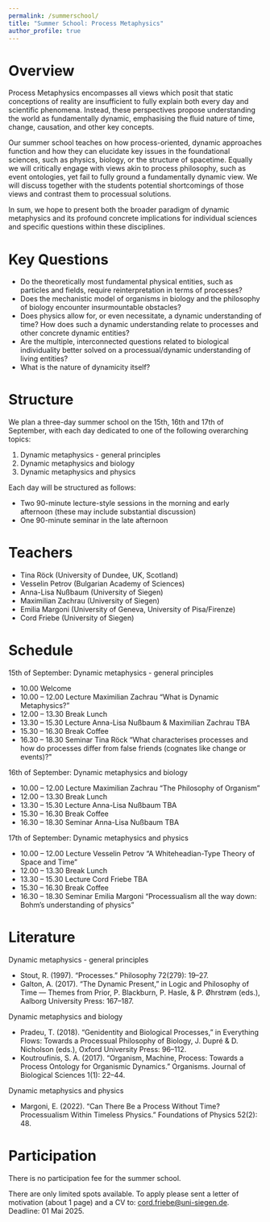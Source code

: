 ```yaml
---
permalink: /summerschool/
title: "Summer School: Process Metaphysics"
author_profile: true
---
```


Overview
======
Process Metaphysics encompasses all views which posit that static conceptions of reality are insufficient to fully explain both every day and scientific phenomena. Instead, these perspectives propose understanding the world as fundamentally dynamic, emphasising the fluid nature of time, change, causation, and other key concepts.

Our summer school teaches on how process-oriented, dynamic approaches function and how they can elucidate key issues in the foundational sciences, such as physics, biology, or the structure of spacetime. Equally we will critically engage with views akin to process philosophy, such as event ontologies, yet fail to fully ground a fundamentally dynamic view. We will discuss together with the students potential shortcomings of those views and contrast them to processual solutions. 

In sum, we hope to present both the broader paradigm of dynamic metaphysics and its profound concrete implications for individual sciences and specific questions within these disciplines.

Key Questions
======
-	Do the theoretically most fundamental physical entities, such as particles and fields, require reinterpretation in terms of processes?
-	Does the mechanistic model of organisms in biology and the philosophy of biology encounter insurmountable obstacles?
-	Does physics allow for, or even necessitate, a dynamic understanding of time? How does such a dynamic understanding relate to processes and other concrete dynamic entities?
-	Are the multiple, interconnected questions related to biological individuality better solved on a processual/dynamic understanding of living entities?
-	What is the nature of dynamicity itself?

Structure
======

We plan a three-day summer school on the 15th, 16th and 17th of September, with each day dedicated to one of the following overarching topics:

1.	Dynamic metaphysics - general principles
2.	Dynamic metaphysics and biology
3.	Dynamic metaphysics and physics
   
Each day will be structured as follows:
-	Two 90-minute lecture-style sessions in the morning and early afternoon (these may include substantial discussion)
-	One 90-minute seminar in the late afternoon

Teachers
======

-	Tina Röck (University of Dundee, UK, Scotland) 
-	Vesselin Petrov (Bulgarian Academy of Sciences) 
-	Anna-Lisa Nußbaum (University of Siegen)
-	Maximilian Zachrau (University of Siegen) 
-	Emilia Margoni (University of Geneva, University of Pisa/Firenze) 
-	Cord Friebe (University of Siegen) 

Schedule
======
15th of September:   Dynamic metaphysics - general principles
- 10.00   Welcome
- 10.00 – 12.00		Lecture	Maximilian Zachrau “What is Dynamic Metaphysics?”
- 12.00 – 13.30		Break		Lunch
- 13.30 – 15.30		Lecture	Anna-Lisa Nußbaum & Maximilian Zachrau TBA
- 15.30 – 16.30		Break		Coffee
- 16.30 – 18.30		Seminar	Tina Röck “What characterises processes and how do processes differ from false friends (cognates like change or events)?"

16th of September:   Dynamic metaphysics and biology 
- 10.00 – 12.00		Lecture	Maximilian Zachrau “The Philosophy of Organism”
- 12.00 – 13.30		Break		Lunch
- 13.30 – 15.30		Lecture	Anna-Lisa Nußbaum	TBA
- 15.30 – 16.30		Break		Coffee
- 16.30 – 18.30		Seminar	Anna-Lisa Nußbaum TBA

17th of September:   Dynamic metaphysics and physics
- 10.00 – 12.00		Lecture	Vesselin Petrov “A Whiteheadian-Type Theory of Space and Time”
- 12.00 – 13.30		Break		Lunch
- 13.30 – 15.30		Lecture	Cord Friebe TBA
- 15.30 – 16.30		Break		Coffee
- 16.30 – 18.30		Seminar	Emilia Margoni “Processualism all the way down: Bohm’s understanding of physics”

Literature
======
Dynamic metaphysics - general principles
- Stout, R. (1997). “Processes.” Philosophy 72(279): 19–27.
- Galton, A. (2017). “The Dynamic Present,” in Logic and Philosophy of Time — Themes from Prior, P. Blackburn, P. Hasle, & P. Øhrstrøm (eds.), Aalborg University Press: 167–187.

Dynamic metaphysics and biology
- Pradeu, T. (2018). “Genidentity and Biological Processes,” in Everything Flows: Towards a Processual Philosophy of Biology, J. Dupré & D. Nicholson (eds.), Oxford University Press: 96–112.
- Koutroufinis, S. A. (2017). “Organism, Machine, Process: Towards a Process Ontology for Organismic Dynamics.” Organisms. Journal of Biological Sciences 1(1): 22–44.

Dynamic metaphysics and physics
- Margoni, E. (2022). “Can There Be a Process Without Time? Processualism Within Timeless Physics.” Foundations of Physics 52(2): 48.

Participation
======
There is no participation fee for the summer school.

There are only limited spots available. To apply please sent a letter of motivation (about 1 page) and a CV to: cord.friebe@uni-siegen.de. Deadline: 01 Mai 2025.

